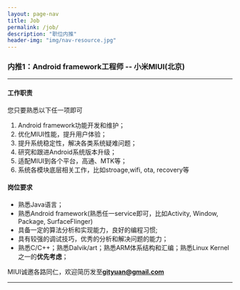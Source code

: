```yaml
---
layout: page-nav
title: Job
permalink: /job/
description: "职位内推"
header-img: "img/nav-resource.jpg"
---
```



### 内推1：Android framework工程师 -- 小米MIUI(北京)

---

#### 工作职责
您只要熟悉以下任一项即可

1. Android framework功能开发和维护；
2. 优化MIUI性能，提升用户体验；
3. 提升系统稳定性，解决各类系统疑难问题；
4. 研究和跟进Android系统版本升级；
5. 适配MIUI到各个平台，高通、MTK等；
6. 系统各模块底层相关工作，比如stroage,wifi, ota, recovery等

#### 岗位要求

- 熟悉Java语言；
- 熟悉Android framework(熟悉任一service即可，比如Activity, Window, Package, SurfaceFlinger)
- 具备一定的算法分析和实现能力，良好的编程习惯;
- 具有较强的调试技巧，优秀的分析和解决问题的能力；
- 熟悉C/C++；熟悉Dalvik/art；熟悉ARM体系结构和汇编；熟悉Linux Kernel之一的**优先考虑**；

MIUI诚邀各路同仁，欢迎简历发至**gityuan@gmail.com**

---
